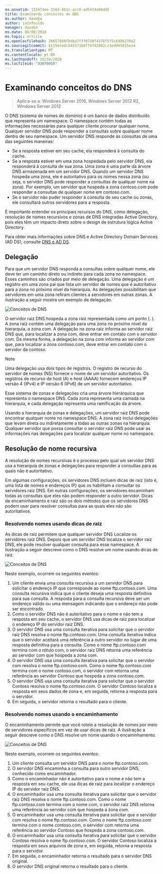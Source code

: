 ```yaml
---
ms.assetid: 133474ee-316d-4b1c-acc6-ad5434a064d5
title: Examinando conceitos do DNS
ms.author: daveba
author: iainfoulds
manager: daveba
ms.date: 08/08/2018
ms.topic: article
ms.openlocfilehash: 2b657660fbdba7f3f0750f4376f5f5c698b279a2
ms.sourcegitcommit: b115e5edc545571b6ff4f42082cc3ed965815ea4
ms.translationtype: MT
ms.contentlocale: pt-BR
ms.lasthandoff: 10/30/2020
ms.locfileid: "93070058"
---
```

# <a name="reviewing-dns-concepts"></a>Examinando conceitos do DNS

>Aplica-se a: Windows Server 2016, Windows Server 2012 R2, Windows Server 2012

O DNS (sistema de nomes de domínio) é um banco de dados distribuído que representa um namespace. O namespace contém todas as informações necessárias para qualquer cliente procurar qualquer nome. Qualquer servidor DNS pode responder a consultas sobre qualquer nome dentro de seu namespace. Um servidor DNS responde às consultas de uma das seguintes maneiras:

- Se a resposta estiver em seu cache, ela responderá à consulta do cache.
- Se a resposta estiver em uma zona hospedada pelo servidor DNS, ela responderá à consulta de sua zona. Uma zona é uma parte da árvore DNS armazenada em um servidor DNS. Quando um servidor DNS hospeda uma zona, ele é autoritativo para os nomes nessa zona (ou seja, o servidor DNS pode responder a consultas de qualquer nome na zona). Por exemplo, um servidor que hospeda a zona contoso.com pode responder a consultas de qualquer nome em contoso.com.
- Se o servidor não puder responder à consulta de seu cache ou zonas, ele consultará outros servidores para a resposta.

É importante entender os principais recursos do DNS, como delegação, resolução de nomes recursivos e zonas de DNS integradas Active Directory, pois eles têm um impacto direto sobre o design de estrutura lógica Active Directory.

Para obter mais informações sobre DNS e Active Directory Domain Services (AD DS), consulte [DNS e AD DS](../../ad-ds/plan/DNS-and-AD-DS.md).

## <a name="delegation"></a>Delegação

Para que um servidor DNS responda a consultas sobre qualquer nome, ele deve ter um caminho direto ou indireto para cada zona no namespace. Esses caminhos são criados por meio de delegação. Uma delegação é um registro em uma zona pai que lista um servidor de nomes que é autoritativo para a zona no próximo nível da hierarquia. As delegações possibilitam que servidores em uma zona refiram clientes a servidores em outras zonas. A ilustração a seguir mostra um exemplo de delegação.

![Conceitos de DNS](../../media/Reviewing-DNS-Concepts/0c24b576-d41a-4e5d-ad3d-6be81e095835.gif)

O servidor raiz DNS hospeda a zona raiz representada como um ponto (. ). A zona raiz contém uma delegação para uma zona no próximo nível da hierarquia, a zona com. A delegação na zona raiz informa ao servidor raiz DNS que, para localizar a zona com, deve entrar em contato com o servidor com. Da mesma forma, a delegação na zona com informa ao servidor com que, para localizar a zona contoso.com, deve entrar em contato com o servidor da contoso.

> [!NOTE]
> Uma delegação usa dois tipos de registros. O registro de recurso do servidor de nomes (NS) fornece o nome de um servidor autoritativo. Os registros de recurso de host (A) e host (AAAA) fornecem endereços IP versão 4 (IPv4) e IP versão 6 (IPv6) de um servidor autoritativo.

Esse sistema de zonas e delegações cria uma árvore hierárquica que representa o namespace DNS. Cada zona representa uma camada na hierarquia, e cada delegação representa uma ramificação da árvore.

Usando a hierarquia de zonas e delegações, um servidor raiz DNS pode encontrar qualquer nome no namespace DNS. A zona raiz inclui delegações que levam direta ou indiretamente a todas as outras zonas na hierarquia. Qualquer servidor que possa consultar o servidor raiz DNS pode usar as informações nas delegações para localizar qualquer nome no namespace.

## <a name="recursive-name-resolution"></a>Resolução de nome recursiva

A resolução de nomes recursivas é o processo pelo qual um servidor DNS usa a hierarquia de zonas e delegações para responder a consultas para as quais não é autoritativo.

Em algumas configurações, os servidores DNS incluem dicas de raiz (isto é, uma lista de nomes e endereços IP) que os habilitam a consultar os servidores raiz DNS. Em outras configurações, os servidores encaminham todas as consultas que eles não podem responder a outro servidor. Dicas de encaminhamento e raiz são os dois métodos que os servidores DNS podem usar para resolver consultas para as quais eles não são autoritativos.

### <a name="resolving-names-by-using-root-hints"></a>Resolvendo nomes usando dicas de raiz

As dicas de raiz permitem que qualquer servidor DNS Localize os servidores raiz DNS. Depois que um servidor DNS localiza o servidor raiz DNS, ele pode resolver qualquer consulta para esse namespace. A ilustração a seguir descreve como o DNS resolve um nome usando dicas de raiz.

![Conceitos de DNS](../../media/Reviewing-DNS-Concepts/1c044845-b104-4262-a7af-474ba3558a85.gif)

Neste exemplo, ocorrem os seguintes eventos:

1. Um cliente envia uma consulta recursiva a um servidor DNS para solicitar o endereço IP que corresponde ao nome ftp.contoso.com. Uma consulta recursiva indica que o cliente deseja uma resposta definitiva para sua consulta. A resposta para a consulta recursiva deve ser um endereço válido ou uma mensagem indicando que o endereço não pode ser encontrado.
2. Como o servidor DNS não é autoritativo para o nome e não tem a resposta em seu cache, o servidor DNS usa dicas de raiz para localizar o endereço IP do servidor raiz DNS.
3. O servidor DNS usa uma consulta iterativa para solicitar que o servidor raiz DNS resolva o nome ftp.contoso.com. Uma consulta iterativa indica que o servidor aceitará uma referência a outro servidor no lugar de uma resposta definitiva para a consulta. Como o nome ftp.contoso.com termina com o rótulo com, o servidor raiz DNS retorna uma referência ao servidor com que hospeda a zona com.
4. O servidor DNS usa uma consulta iterativa para solicitar que o servidor com resolva o nome ftp.contoso.com. Como o nome ftp.contoso.com termina com o nome contoso.com, o servidor com retorna uma referência ao servidor Contoso que hospeda a zona contoso.com.
5. O servidor DNS usa uma consulta iterativa para solicitar que o servidor Contoso resolva o nome ftp.contoso.com. O servidor Contoso localiza a resposta em seus dados de zona e, em seguida, retorna a resposta para o servidor.
6. Em seguida, o servidor retorna o resultado para o cliente.

### <a name="resolving-names-by-using-forwarding"></a>Resolvendo nomes usando o encaminhamento

O encaminhamento permite que você roteie a resolução de nomes por meio de servidores específicos em vez de usar dicas de raiz. A ilustração a seguir descreve como o DNS resolve um nome usando o encaminhamento.

![Conceitos de DNS](../../media/Reviewing-DNS-Concepts/05bc2eb0-1033-4e53-ae30-244fa247d000.gif)

Neste exemplo, ocorrem os seguintes eventos:

1. Um cliente consulta um servidor DNS para o nome ftp.contoso.com.
2. O servidor DNS encaminha a consulta para outro servidor DNS, conhecido como encaminhador.
3. Como o encaminhador não é autoritativo para o nome e não tem a resposta em seu cache, ele usa dicas de raiz para localizar o endereço IP do servidor raiz DNS.
4. O encaminhador usa uma consulta iterativa para solicitar que o servidor raiz DNS resolva o nome ftp.contoso.com. Como o nome ftp.contoso.com termina com o nome com, o servidor raiz DNS retorna uma referência ao servidor com que hospeda a zona com.
5. O encaminhador usa uma consulta iterativa para solicitar que o servidor com resolva o nome ftp.contoso.com. Como o nome ftp.contoso.com termina com o nome contoso.com, o servidor com retorna uma referência ao servidor Contoso que hospeda a zona contoso.com.
6. O encaminhador usa uma consulta iterativa para solicitar que o servidor Contoso resolva o nome ftp.contoso.com. O servidor Contoso localiza a resposta em seus arquivos de zona e, em seguida, retorna a resposta para o servidor.
7. Em seguida, o encaminhador retorna o resultado para o servidor DNS original.
8. O servidor DNS original retorna o resultado para o cliente.
